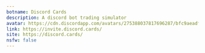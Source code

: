 ```yaml
---
botname: Discord Cards
description: A discord bot trading simulator
avatar: https://cdn.discordapp.com/avatars/275388037817696287/bfc9aeadf4d178b72f3f033258da6cc1.png
link: https://invite.discord.cards/
site: https://discord.cards/
nsfw: false
---
```

